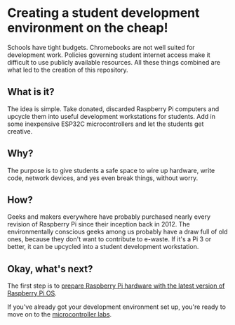 # Creating a student development environment on the cheap!
Schools have tight budgets. Chromebooks are not well suited for development work. Policies governing student internet access make it difficult to use publicly available resources. All these things combined are what led to the creation of this repository.

## What is it?
The idea is simple. Take donated, discarded Raspberry Pi computers and upcycle them into useful development workstations for students. Add in some inexpensive ESP32C microcontrollers and let the students get creative.

## Why?
The purpose is to give students a safe space to wire up hardware, write code, network devices, and yes even break things, without worry.

## How?
Geeks and makers everywhere have probably purchased nearly every revision of Raspberry Pi since their inception back in 2012. The environmentally conscious geeks among us probably have a draw full of old ones, because they don't want to contribute to e-waste. If it's a Pi 3 or better, it can be upcycled into a student development workstation.

## Okay, what's next?
The first step is to [prepare Raspberry Pi hardware with the latest version of Raspberry Pi OS](setting-up-rpi.md).

If you've already got your development environment set up, you're ready to move on to the [microcontroller labs](labs/index.md).
